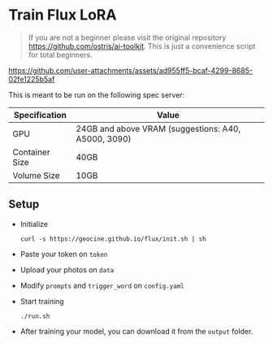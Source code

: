 # Train Flux LoRA

> If you are not a beginner please visit the original repository https://github.com/ostris/ai-toolkit. This is just a convenience script for total beginners.

https://github.com/user-attachments/assets/ad955ff5-bcaf-4299-8685-02fe1225b5af


This is meant to be run on the following spec server:

| Specification   | Value  |
|-----------------|--------|
| GPU             | 24GB and above VRAM (suggestions: A40, A5000, 3090)  |
| Container Size  | 40GB   |
| Volume Size     | 10GB   |

## Setup

- Initialize

    ```
    curl -s https://geocine.github.io/flux/init.sh | sh
    ```
- Paste your token on `token`
- Upload your photos on `data`
- Modify `prompts` and `trigger_word` on `config.yaml`
- Start training

    ```
    ./run.sh
    ```
- After training your model, you can download it from the `output` folder.

